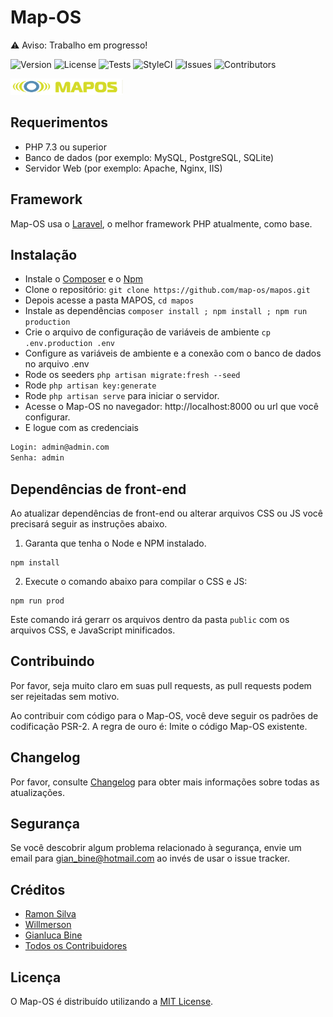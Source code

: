 # Map-OS

⚠️ Aviso: Trabalho em progresso!

![Version](https://img.shields.io/badge/version-0.1.0-blue.svg?longCache=true&style=flat-square)
![License](https://img.shields.io/badge/license-MIT-green.svg?longCache=true&style=flat-square)
![Tests](https://github.com/map-os/mapos/workflows/Tests/badge.svg)
![StyleCI](https://github.styleci.io/repos/249856074/shield?branch=master)
![Issues](https://img.shields.io/github/issues/map-os/mapos.svg?longCache=true&style=flat-square)
![Contributors](https://img.shields.io/github/contributors/map-os/mapos.svg?longCache=true&style=flat-square)

![MapOS](https://raw.githubusercontent.com/RamonSilva20/mapos/master/assets/img/logo.png)

## Requerimentos

* PHP 7.3 ou superior
* Banco de dados (por exemplo: MySQL, PostgreSQL, SQLite)
* Servidor Web (por exemplo: Apache, Nginx, IIS)

## Framework

Map-OS usa o [Laravel](http://laravel.com), o melhor framework PHP atualmente, como base.

## Instalação

* Instale o [Composer](https://getcomposer.org/download) e o [Npm](https://nodejs.org/en/download)
* Clone o repositório: `git clone https://github.com/map-os/mapos.git`
* Depois acesse a pasta MAPOS, `cd mapos`
* Instale as dependências `composer install ; npm install ; npm run production`
* Crie o arquivo de configuração de variáveis de ambiente `cp .env.production .env`
* Configure as variáveis de ambiente e a conexão com o banco de dados no arquivo .env
* Rode os seeders `php artisan migrate:fresh --seed`
* Rode `php artisan key:generate`
* Rode `php artisan serve` para iniciar o servidor.
* Acesse o Map-OS no navegador: http://localhost:8000 ou url que você configurar.
* E logue com as credenciais

```bash
Login: admin@admin.com
Senha: admin
```

## Dependências de front-end

Ao atualizar dependências de front-end ou alterar arquivos CSS ou JS você precisará seguir as instruções abaixo.

1. Garanta que tenha o Node e NPM instalado.

```
npm install
```

2. Execute o comando abaixo para compilar o CSS e JS:

```
npm run prod
```

Este comando irá gerarr os arquivos dentro da pasta `public` com os arquivos CSS, e JavaScript minificados.

## Contribuindo

Por favor, seja muito claro em suas pull requests, as pull requests podem ser rejeitadas sem motivo.

Ao contribuir com código para o Map-OS, você deve seguir os padrões de codificação PSR-2. A regra de ouro é: Imite o código Map-OS existente.

## Changelog

Por favor, consulte [Changelog](CHANGELOG.md) para obter mais informações sobre todas as atualizações.

## Segurança

Se você descobrir algum problema relacionado à segurança, envie um email para gian_bine@hotmail.com ao invés de usar o issue tracker.

## Créditos

* [Ramon Silva](https://github.com/RamonSilva20)
* [Willmerson](https://github.com/willph)
* [Gianluca Bine](https://github.com/Pr3d4dor)
* [Todos os Contribuidores](../../contributors)

## Licença

O Map-OS é distribuído utilizando a [MIT License](LICENSE.md).

